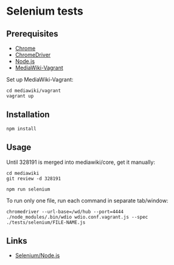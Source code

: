 # Selenium tests

## Prerequisites

- [Chrome](https://www.google.com/chrome/)
- [ChromeDriver](https://sites.google.com/a/chromium.org/chromedriver/)
- [Node.js](https://nodejs.org/en/)
- [MediaWiki-Vagrant](https://www.mediawiki.org/wiki/MediaWiki-Vagrant)

Set up MediaWiki-Vagrant:

    cd mediawiki/vagrant
    vagrant up

## Installation

    npm install

## Usage

Until 328191 is merged into mediawiki/core, get it manually:

    cd mediawiki
    git review -d 328191

    npm run selenium

To run only one file, run each command in separate tab/window:

    chromedriver --url-base=/wd/hub --port=4444
    ./node_modules/.bin/wdio wdio.conf.vagrant.js --spec ./tests/selenium/FILE-NAME.js

## Links

- [Selenium/Node.js](https://www.mediawiki.org/wiki/Selenium/Node.js)
